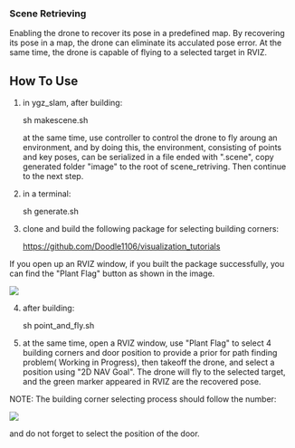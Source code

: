 ### Scene Retrieving

Enabling the drone to recover its pose in a predefined map. By recovering its pose in a map, the drone can eliminate its acculated pose error. At the same time, the drone is capable of flying to a selected target in RVIZ.

## How To Use

1. in ygz_slam, after building:
   
   sh makescene.sh
   
   at the same time, use controller to control the drone to fly aroung an environment, and by doing this, the environment, consisting of points and key poses, can be serialized in a file ended with ".scene", copy generated folder "image" to the root of
scene_retriving. Then continue to the next step.

2. in a terminal:
    
    sh generate.sh
    
3. clone and build the following package for selecting building corners:

    https://github.com/Doodle1106/visualization_tutorials
    
If you open up an RVIZ window, if you built the package successfully, you can find the "Plant Flag" button as shown in the image.

<img src = "https://s2.ax1x.com/2019/11/14/MtjydA.png">

    
4. after building:
    
    sh point_and_fly.sh
    
4. at the same time, open a RVIZ window, use "Plant Flag" to select 4 building corners and door position to provide a prior for path finding problem( Working in Progress), then takeoff the drone, and select a position using "2D NAV Goal". The drone will fly to the selected target, and the green marker appeared in RVIZ are the recovered pose.

NOTE: The building corner selecting process should follow the number:

<img src = "https://s2.ax1x.com/2019/11/14/MtxKuF.png">
  
  and do not forget to select the position of the door.



